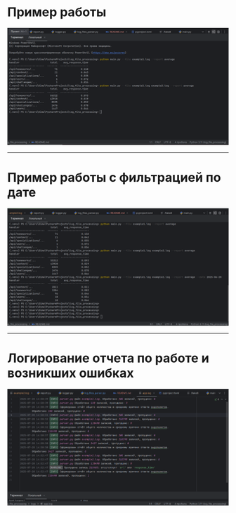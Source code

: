 # Пример работы
<img src="screenshots/screenshot_1.png" alt="Пример работы">

---
# Пример работы с фильтрацией по дате
<img src="screenshots/screenshot_2.png" alt="Пример работы с фильтром по дате">

---
# Логирование отчета по работе и возникших ошибках 

<img src="screenshots/screenshot_3.png" alt="Логирование">
